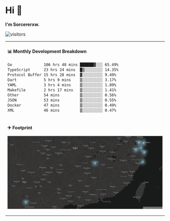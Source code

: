 # Hi 👋

**I'm Sorcererxw.**

![visitors](https://visitor-badge.glitch.me/badge?page_id=sorcererxw.sorcererx)

<table width="800px">
<tr>
<td valign="top" width="50%">

#### 📊 Monthly Development Breakdown

<!--START_SECTION:waka-->
```text
Go              106 hrs 48 mins ██████▓░░░ 65.49%
TypeScript      23 hrs 24 mins  █▒░░░░░░░░ 14.35%
Protocol Buffer 15 hrs 28 mins  ▓░░░░░░░░░ 9.49%
Dart            5 hrs 9 mins    ▒░░░░░░░░░ 3.17%
YAML            3 hrs 4 mins    ▒░░░░░░░░░ 1.89%
Makefile        2 hrs 17 mins   ▒░░░░░░░░░ 1.41%
Other           54 mins         ▒░░░░░░░░░ 0.56%
JSON            53 mins         ▒░░░░░░░░░ 0.55%
Docker          47 mins         ▒░░░░░░░░░ 0.49%
XML             46 mins         ▒░░░░░░░░░ 0.47%
```
<!--END_SECTION:waka-->

</tr>
<tr>
<td colspan="2">

#### ✈ Footprint

![footprint](./footprint.png)

</td>
</tr>
</table>


